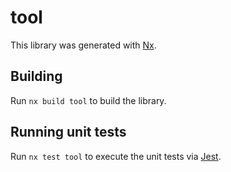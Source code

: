 # tool

This library was generated with [Nx](https://nx.dev).

## Building

Run `nx build tool` to build the library.

## Running unit tests

Run `nx test tool` to execute the unit tests via [Jest](https://jestjs.io).
